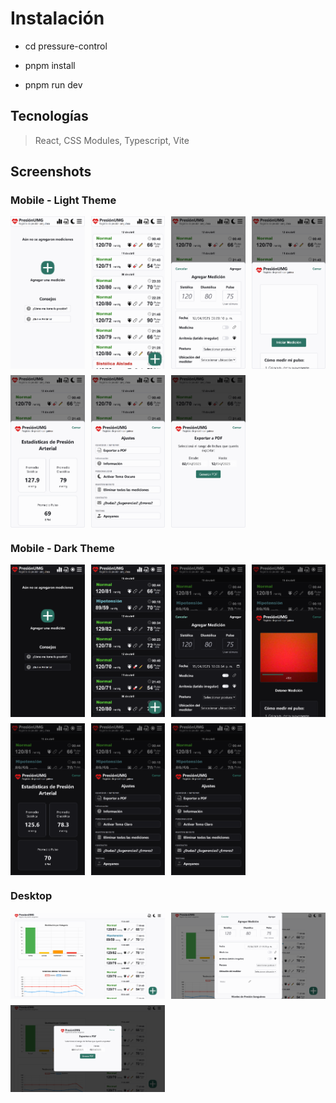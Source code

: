 # Instalación

-   cd pressure-control

-   pnpm install

-   pnpm run dev

## Tecnologías

> React, CSS Modules, Typescript, Vite

## Screenshots

### Mobile - Light Theme

<div style="display: grid; grid-template-columns: repeat(4, 1fr); gap: 10px;">
    <img src="src/assets/screenshots/cap0_mobile.png" width="150" alt="Vista de la aplicación">
    <img src="src/assets/screenshots/cap1_mobile.png" width="150" alt="Vista de la aplicación">
    <img src="src/assets/screenshots/cap2_mobile.png" width="150" alt="Vista de la aplicación">
    <img src="src/assets/screenshots/cap3_mobile.png" width="150" alt="Vista de la aplicación">
    <img src="src/assets/screenshots/cap7_mobile.png" width="150" alt="Vista de la aplicación">
    <img src="src/assets/screenshots/cap4_mobile.png" width="150" alt="Vista de la aplicación">
    <img src="src/assets/screenshots/cap5_mobile.png" width="150" alt="Vista de la aplicación">
</div>

### Mobile - Dark Theme

<div style="display: grid; grid-template-columns: repeat(4, 1fr); gap: 10px;">
    <img src="src/assets/screenshots/dark7_mobile.png" width="150" alt="Vista de la aplicación">
    <img src="src/assets/screenshots/dark0_mobile.png" width="150" alt="Vista de la aplicación">
    <img src="src/assets/screenshots/dark1_mobile.png" width="150" alt="Vista de la aplicación">
    <img src="src/assets/screenshots/dark2_mobile.png" width="150" alt="Vista de la aplicación">
    <img src="src/assets/screenshots/dark3_mobile.png" width="150" alt="Vista de la aplicación">
    <img src="src/assets/screenshots/dark5_mobile.png" width="150" alt="Vista de la aplicación">
    <img src="src/assets/screenshots/dark5_mobile.png" width="150" alt="Vista de la aplicación">
</div>

### Desktop

<div style="display: grid; grid-template-columns: repeat(2, 1fr); gap: 10px;">
    <img src="src/assets/screenshots/cap0_desk.png" width="260" alt="Vista de la aplicación">
    <img src="src/assets/screenshots/cap1_desk.png" width="260" alt="Vista de la aplicación"
    <img src="src/assets/screenshots/cap2_desk.png" width="260" alt="Vista de la aplicación">
    <img src="src/assets/screenshots/cap3_desk.png" width="260" alt="Vista de la aplicación">
</div>
